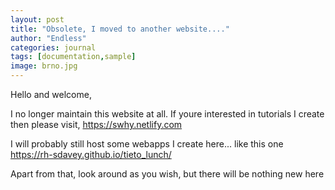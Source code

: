 ```yaml
---
layout: post
title: "Obsolete, I moved to another website...."
author: "Endless"
categories: journal
tags: [documentation,sample]
image: brno.jpg
---
```


Hello and welcome, 

I no longer maintain this website at all. If youre interested in tutorials I create then please visit, 
https://swhy.netlify.com

I will probably still host some webapps I create here... like this one
https://rh-sdavey.github.io/tieto_lunch/

Apart from that, look around as you wish, but there will be nothing new here
